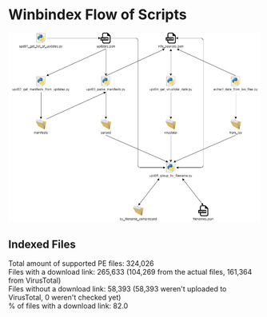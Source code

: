 # Winbindex Flow of Scripts

![winbindex-scripts-flow.png](winbindex-scripts-flow.png)

## Indexed Files

<!--FileStats-->
Total amount of supported PE files: 324,026  
Files with a download link: 265,633 (104,269 from the actual files, 161,364 from VirusTotal)  
Files without a download link: 58,393 (58,393 weren't uploaded to VirusTotal, 0 weren't checked yet)  
% of files with a download link: 82.0  
<!--/FileStats-->
